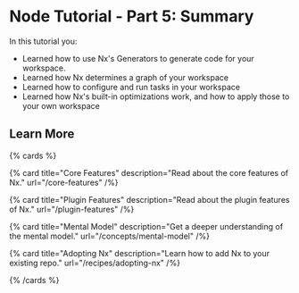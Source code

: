 # Node Tutorial - Part 5: Summary

In this tutorial you:

- Learned how to use Nx's Generators to generate code for your workspace.
- Learned how Nx determines a graph of your workspace
- Learned how to configure and run tasks in your workspace
- Learned how Nx's built-in optimizations work, and how to apply those to your own workspace

## Learn More

{% cards %}

{% card title="Core Features" description="Read about the core features of Nx." url="/core-features" /%}

{% card title="Plugin Features" description="Read about the plugin features of Nx." url="/plugin-features" /%}

{% card title="Mental Model" description="Get a deeper understanding of the mental model." url="/concepts/mental-model" /%}

{% card title="Adopting Nx" description="Learn how to add Nx to your existing repo." url="/recipes/adopting-nx" /%}

{% /cards %}
